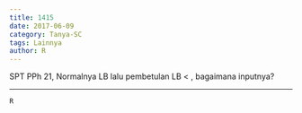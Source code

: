```yaml
---
title: 1415
date: 2017-06-09
category: Tanya-SC
tags: Lainnya
author: R
---
```


SPT PPh 21, Normalnya LB lalu pembetulan LB < , bagaimana inputnya?

---



`R`
